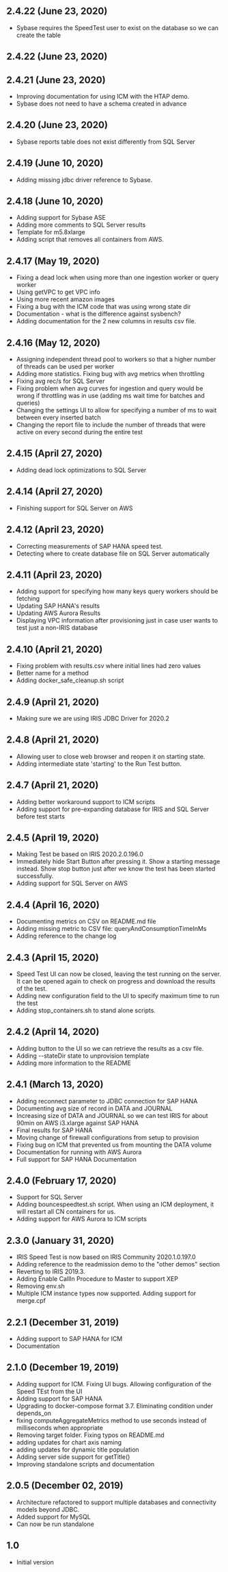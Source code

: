## 2.4.22 (June 23, 2020)
  - Sybase requires the SpeedTest user to exist on the database so we can create the table

## 2.4.22 (June 23, 2020)


## 2.4.21 (June 23, 2020)
  - Improving documentation for using ICM with the HTAP demo.
  - Sybase does not need to have a schema created in advance

## 2.4.20 (June 23, 2020)
  - Sybase reports table does not exist differently from SQL Server

## 2.4.19 (June 10, 2020)
  - Adding missing jdbc driver reference to Sybase.

## 2.4.18 (June 10, 2020)
  - Adding support for Sybase ASE
  - Adding more comments to SQL Server results
  - Template for m5.8xlarge
  - Adding script that removes all containers from AWS.

## 2.4.17 (May 19, 2020)
  - Fixing a dead lock when using more than one ingestion worker or query worker
  - Using getVPC to get VPC info
  - Using more recent amazon images
  - Fixing a bug with the ICM code that was using wrong state dir
  - Documentation - what is the difference against sysbench?
  - Adding documentation for the 2 new columns in results csv file.

## 2.4.16 (May 12, 2020)
  - Assigning independent thread pool to workers so that a higher number of threads can be used per worker
  - Adding more statistics. Fixing bug with avg metrics when throttling
  - Fixing avg rec/s for SQL Server
  - Fixing problem when avg curves for ingestion and query would be wrong if throttling was in use (adding ms wait time for batches and queries)
  - Changing the settings UI to allow for specifying a number of ms to wait between every inserted batch
  - Changing the report file to include the number of threads that were active on every second during the entire test

## 2.4.15 (April 27, 2020)
  - Adding dead lock optimizations to SQL Server

## 2.4.14 (April 27, 2020)
  - Finishing support for SQL Server on AWS

## 2.4.12 (April 23, 2020)
  - Correcting measurements of SAP HANA speed test.
  - Detecting where to create database file on SQL Server automatically

## 2.4.11 (April 23, 2020)
  - Adding support for specifying how many keys query workers should be fetching
  - Updating SAP HANA's results
  - Updating AWS Aurora Results
  - Displaying VPC information after provisioning just in case user wants to test just a non-IRIS database

## 2.4.10 (April 21, 2020)
  - Fixing problem with results.csv where initial lines had zero values
  - Better name for a method
  - Adding docker_safe_cleanup.sh script

## 2.4.9 (April 21, 2020)
  - Making sure we are using IRIS JDBC Driver for 2020.2

## 2.4.8 (April 21, 2020)
  - Allowing user to close web browser and reopen it on starting state.
  - Adding intermediate state 'starting' to the Run Test button.

## 2.4.7 (April 21, 2020)
  - Adding better workaround support to ICM scripts
  - Adding support for pre-expanding database for IRIS and SQL Server before test starts

## 2.4.5 (April 19, 2020)
  - Making Test be based on IRIS 2020.2.0.196.0
  - Immediately hide Start Button after pressing it. Show a starting message instead. Show stop button just after we know the test has been started successfully.
  - Adding support for SQL Server on AWS

## 2.4.4 (April 16, 2020)
  - Documenting metrics on CSV on README.md file
  - Adding missing metric to CSV file: queryAndConsumptionTimeInMs
  - Adding reference to the change log

## 2.4.3 (April 15, 2020)
  - Speed Test UI can now be closed, leaving the test running on the server. It can be opened again to check on progress and download the results of the test.
  - Adding new configuration field to the UI to specify maximum time to run the test
  - Adding stop_containers.sh to stand alone scripts.

## 2.4.2 (April 14, 2020)
  - Adding button to the UI so we can retrieve the results as a csv file.
  - Adding  --stateDir state to unprovision template
  - Adding more information to the README
  
## 2.4.1 (March 13, 2020)
  - Adding reconnect parameter to JDBC connection for SAP HANA
  - Documenting avg size of record in DATA and JOURNAL
  - Increasing size of DATA and JOURNAL so we can test IRIS for about 90min on AWS i3.xlarge against SAP HANA
  - Final results for SAP HANA
  - Moving change of firewall configurations from setup to provision
  - Fixing bug on ICM that prevented us from mounting the DATA volume
  - Documentation for running with AWS Aurora
  - Full support for SAP HANA Documentation
  
## 2.4.0 (February 17, 2020)
  - Support for SQL Server
  - Adding bouncespeedtest.sh script. When using an ICM deployment, it will restart all CN containers for us.
  - Adding support for AWS Aurora to ICM scripts

## 2.3.0 (January 31, 2020)
  - IRIS Speed Test is now based on IRIS Community 2020.1.0.197.0
  - Adding reference to the readmission demo to the "other demos" section
  - Reverting to IRIS 2019.3. 
  - Adding Enable CallIn Procedure to Master to support XEP
  - Removing env.sh
  - Multiple ICM instance types now supported. Adding support for merge.cpf

## 2.2.1 (December 31, 2019)
  - Adding support to SAP HANA for ICM
  - Documentation

## 2.1.0 (December 19, 2019)
  - Adding support for ICM. Fixing UI bugs. Allowing configuration of the Speed TEst from the UI
  - Adding support for SAP HANA
  - Upgrading to docker-compose format 3.7. Eliminating condition under depends_on
  - fixing computeAggregateMetrics method to use seconds instead of milliseconds when appropriate
  - Removing target folder. Fixing typos on README.md
  - adding updates for chart axis naming
  - adding updates for dynamic title population
  - Adding server side support for getTitle()
  - Improving standalone scripts and documentation

## 2.0.5 (December 02, 2019)
  - Architecture refactored to support multiple databases and connectivity models beyond JDBC.
  - Added support for MySQL
  - Can now be run standalone

## 1.0 
  - Initial version
